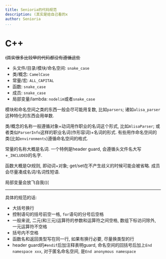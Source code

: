 ```yaml
---
title: Senioria的代码规范
description: (其实是给自己看的x
author: Senioria
...
```


# C++

~~(其实很多比较早的代码都没有遵循这些~~

- 头文件/目录/模块/命名空间: `snake_case`
- 类/概念: `CamelCase`
- 常量/宏: `ALL_CAPITAL`
- 函数: `snake_case`
- 成员: `snake_case`
- 局部变量/lambda: `nodelim`或者`snake_case`

模块和命名空间之类的东西一般会尽可能用复数, 比如`parsers`;
诸如`alisa_parser`这种特化的东西会用单数.

类/概念的名称一般遵循对象+动词用作职业的名词这个形式, 比如`AlisaParser`;
或者类似`ParserInfo`这样的职业名词(作形容词)+名词的形式.
有些用作命名空间的类(比如`environments`)遵循命名空间的格式.

常量的名称大概是名词.
一个特例是header guard, 会遵循头文件名大写+`_INCLUDED`的名字.

函数大概是Qt规则, 即动词+对象; get/set在不产生歧义的时候可能会被省略.
成员会尽量凑成名词/名词性短语.

局部变量会放飞自我(((

---

具体的规范的话:

- 大括号换行
- 控制语句的括号前空一格, `for`语句的分号后空格
- 一般来说, 二元(和三元)运算符的参数和运算符之间空格, 数组下标访问除外,
  一元运算符不空格
- 括号内不空格
- 函数名和返回类型写在同一行, 如果有换行必要, 尽量换类型的行
- header guard的`#endif`后加注释表明guard, 命名空间的回括号后加上`End namespace xxx`,
  对于匿名命名空间, 是`End anonymous namespace`

